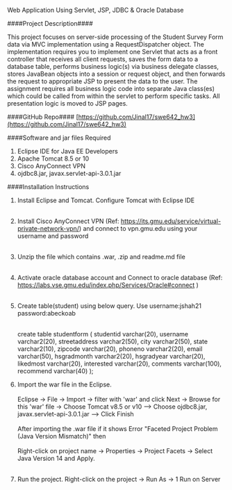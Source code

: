 Web Application Using Servlet, JSP, JDBC & Oracle Database



####Project Description####

This project focuses on server-side processing of the Student Survey Form data via MVC
implementation using a RequestDispatcher object. The implementation requires you to
implement one Servlet that acts as a front controller that receives all client requests, saves the
form data to a database table, performs business logic(s) via business delegate classes, stores
JavaBean objects into a session or request object, and then forwards the request to appropriate
JSP to present the data to the user. The assignment requires all business logic code into separate
Java class(es) which could be called from within the servlet to perform specific tasks. All
presentation logic is moved to JSP pages. 

####GitHub Repo####
[https://github.com/Jinal17/swe642_hw3](https://github.com/Jinal17/swe642_hw3)

####Software and jar files Required

1. Eclipse IDE for Java EE Developers <br/>
2. Apache Tomcat 8.5 or 10 <br/>
3. Cisco AnyConnect VPN <br/>
4. ojdbc8.jar, javax.servlet-api-3.0.1.jar <br/>


####Installation Instructions
1. Install Eclipse and Tomcat. Configure Tomcat with Eclipse IDE<br/><br/>
2. Install Cisco AnyConnect VPN (Ref: https://its.gmu.edu/service/virtual-private-network-vpn/) and connect to vpn.gmu.edu using your username and password<br/><br/>
3. Unzip the file which contains .war, .zip and readme.md file<br/><br/>
4. Activate oracle database account and Connect to oracle database (Ref: https://labs.vse.gmu.edu/index.php/Services/Oracle#connect )<br/><br/>
5. Create table(student) using below query. Use username:jshah21 password:abeckoab <br/><br/>

	create table studentform (
	studentid varchar(20),
	username varchar2(20), 
	streetaddress varchar2(50),
	city varchar2(50),
	state varchar2(10),
	zipcode varchar(20),
	phoneno varchar2(20),
	email varchar(50),
	hsgradmonth varchar2(20),
	hsgradyear varchar(20),
	likedmost varchar(20),
	interested varchar(20),
	comments varchar(100),
	recommend varchar(40)
	);

6. Import the war file in the Eclipse. <br/><br/>
	Eclipse -> File -> Import -> filter with 'war' and 
	click Next -> Browse for this 'war' file -> Choose Tomcat v8.5 or v10 --> Choose ojdbc8.jar, javax.servlet-api-3.0.1.jar --> Click Finish <br/><br/>
	After importing the .war file if it shows Error "Faceted Project Problem (Java Version 			Mismatch)" then <br/><br/>
	Right-click on project name -> Properties -> Project Facets -> Select Java Version 14 and 		Apply.<br/><br/>
7. Run the project. Right-click on the project -> Run As -> 1 Run on Server<br/><br/>
